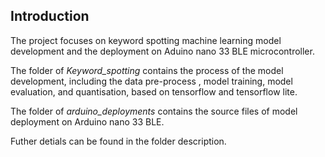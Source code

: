 ## Introduction
The project focuses on keyword spotting machine learning model development and the deployment on Aduino nano 33 BLE microcontroller.

The folder of *Keyword_spotting* contains the process of the model development, including the data pre-process , model training, model evaluation, and quantisation, based on tensorflow and tensorflow lite.

The folder of *arduino_deployments* contains the source files of model deployment on Arduino nano 33 BLE. 

Futher detials can be found in the folder description.
